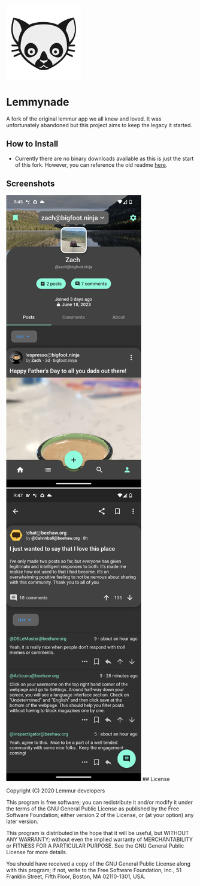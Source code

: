 <img width=200px height=200px src="assets/readme_icon.svg"/>

# Lemmynade

A fork of the original lemmur app we all knew and loved. It was unfortunately abandoned but this project aims to keep the legacy it started.

## How to Install
- Currently there are no binary downloads available as this is just the start of this fork. However, you can reference the old readme [here](README.md.old).

## Screenshots
<img width=360px height=780px src="assets/screenshots/screenshot1.webp"/>
<img width=360px height=780px src="assets/screenshots/screenshot2.png"/>
## License


Copyright (C) 2020 Lemmur developers

This program is free software; you can redistribute it and/or
modify it under the terms of the GNU General Public License
as published by the Free Software Foundation; either version 2
of the License, or (at your option) any later version.

This program is distributed in the hope that it will be useful,
but WITHOUT ANY WARRANTY; without even the implied warranty of
MERCHANTABILITY or FITNESS FOR A PARTICULAR PURPOSE.  See the
GNU General Public License for more details.

You should have received a copy of the GNU General Public License
along with this program; if not, write to the Free Software
Foundation, Inc., 51 Franklin Street, Fifth Floor, Boston, MA  02110-1301, USA.